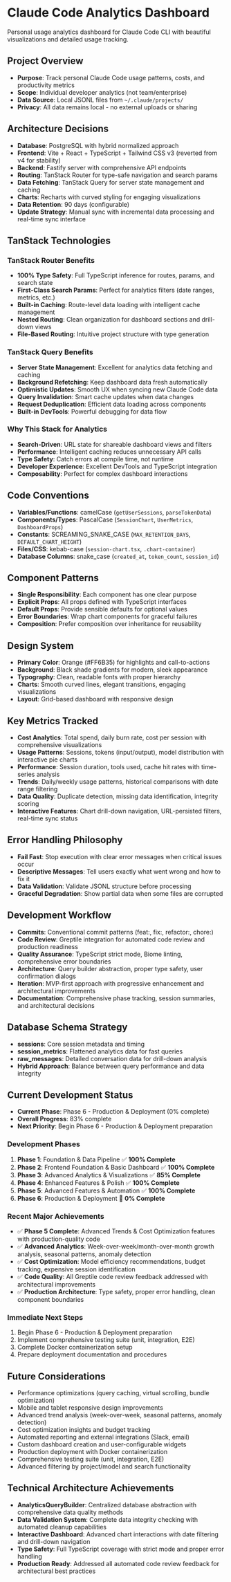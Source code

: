 # Claude Code Analytics Dashboard

Personal usage analytics dashboard for Claude Code CLI with beautiful visualizations and detailed usage tracking.

## Project Overview
- **Purpose**: Track personal Claude Code usage patterns, costs, and productivity metrics
- **Scope**: Individual developer analytics (not team/enterprise)
- **Data Source**: Local JSONL files from `~/.claude/projects/`
- **Privacy**: All data remains local - no external uploads or sharing

## Architecture Decisions
- **Database**: PostgreSQL with hybrid normalized approach
- **Frontend**: Vite + React + TypeScript + Tailwind CSS v3 (reverted from v4 for stability)
- **Backend**: Fastify server with comprehensive API endpoints
- **Routing**: TanStack Router for type-safe navigation and search params
- **Data Fetching**: TanStack Query for server state management and caching
- **Charts**: Recharts with curved styling for engaging visualizations
- **Data Retention**: 90 days (configurable)
- **Update Strategy**: Manual sync with incremental data processing and real-time sync interface

## TanStack Technologies

### TanStack Router Benefits
- **100% Type Safety**: Full TypeScript inference for routes, params, and search state
- **First-Class Search Params**: Perfect for analytics filters (date ranges, metrics, etc.)
- **Built-in Caching**: Route-level data loading with intelligent cache management
- **Nested Routing**: Clean organization for dashboard sections and drill-down views
- **File-Based Routing**: Intuitive project structure with type generation

### TanStack Query Benefits
- **Server State Management**: Excellent for analytics data fetching and caching
- **Background Refetching**: Keep dashboard data fresh automatically
- **Optimistic Updates**: Smooth UX when syncing new Claude Code data
- **Query Invalidation**: Smart cache updates when data changes
- **Request Deduplication**: Efficient data loading across components
- **Built-in DevTools**: Powerful debugging for data flow

### Why This Stack for Analytics
- **Search-Driven**: URL state for shareable dashboard views and filters
- **Performance**: Intelligent caching reduces unnecessary API calls
- **Type Safety**: Catch errors at compile time, not runtime
- **Developer Experience**: Excellent DevTools and TypeScript integration
- **Composability**: Perfect for complex dashboard interactions

## Code Conventions
- **Variables/Functions**: camelCase (`getUserSessions`, `parseTokenData`)
- **Components/Types**: PascalCase (`SessionChart`, `UserMetrics`, `DashboardProps`)
- **Constants**: SCREAMING_SNAKE_CASE (`MAX_RETENTION_DAYS`, `DEFAULT_CHART_HEIGHT`)
- **Files/CSS**: kebab-case (`session-chart.tsx`, `.chart-container`)
- **Database Columns**: snake_case (`created_at`, `token_count`, `session_id`)

## Component Patterns
- **Single Responsibility**: Each component has one clear purpose
- **Explicit Props**: All props defined with TypeScript interfaces
- **Default Props**: Provide sensible defaults for optional values
- **Error Boundaries**: Wrap chart components for graceful failures
- **Composition**: Prefer composition over inheritance for reusability

## Design System
- **Primary Color**: Orange (#FF6B35) for highlights and call-to-actions
- **Background**: Black shade gradients for modern, sleek appearance
- **Typography**: Clean, readable fonts with proper hierarchy
- **Charts**: Smooth curved lines, elegant transitions, engaging visualizations
- **Layout**: Grid-based dashboard with responsive design

## Key Metrics Tracked
- **Cost Analytics**: Total spend, daily burn rate, cost per session with comprehensive visualizations
- **Usage Patterns**: Sessions, tokens (input/output), model distribution with interactive pie charts
- **Performance**: Session duration, tools used, cache hit rates with time-series analysis
- **Trends**: Daily/weekly usage patterns, historical comparisons with date range filtering
- **Data Quality**: Duplicate detection, missing data identification, integrity scoring
- **Interactive Features**: Chart drill-down navigation, URL-persisted filters, real-time sync status

## Error Handling Philosophy
- **Fail Fast**: Stop execution with clear error messages when critical issues occur
- **Descriptive Messages**: Tell users exactly what went wrong and how to fix it
- **Data Validation**: Validate JSONL structure before processing
- **Graceful Degradation**: Show partial data when some files are corrupted

## Development Workflow
- **Commits**: Conventional commit patterns (feat:, fix:, refactor:, chore:)
- **Code Review**: Greptile integration for automated code review and production readiness
- **Quality Assurance**: TypeScript strict mode, Biome linting, comprehensive error boundaries
- **Architecture**: Query builder abstraction, proper type safety, user confirmation dialogs
- **Iteration**: MVP-first approach with progressive enhancement and architectural improvements
- **Documentation**: Comprehensive phase tracking, session summaries, and architectural decisions

## Database Schema Strategy
- **sessions**: Core session metadata and timing
- **session_metrics**: Flattened analytics data for fast queries  
- **raw_messages**: Detailed conversation data for drill-down analysis
- **Hybrid Approach**: Balance between query performance and data integrity

## Current Development Status
- **Current Phase**: Phase 6 - Production & Deployment (0% complete)
- **Overall Progress**: 83% complete
- **Next Priority**: Begin Phase 6 - Production & Deployment preparation

### Development Phases
1. **Phase 1**: Foundation & Data Pipeline ✅ **100% Complete**
2. **Phase 2**: Frontend Foundation & Basic Dashboard ✅ **100% Complete**
3. **Phase 3**: Advanced Analytics & Visualizations ✅ **85% Complete**
4. **Phase 4**: Enhanced Features & Polish ✅ **100% Complete**
5. **Phase 5**: Advanced Features & Automation ✅ **100% Complete**
6. **Phase 6**: Production & Deployment 🚀 **0% Complete**

### Recent Major Achievements
- ✅ **Phase 5 Complete**: Advanced Trends & Cost Optimization features with production-quality code
- ✅ **Advanced Analytics**: Week-over-week/month-over-month growth analysis, seasonal patterns, anomaly detection
- ✅ **Cost Optimization**: Model efficiency recommendations, budget tracking, expensive session identification
- ✅ **Code Quality**: All Greptile code review feedback addressed with architectural improvements
- ✅ **Production Architecture**: Type safety, proper error handling, clean component boundaries

### Immediate Next Steps
1. Begin Phase 6 - Production & Deployment preparation
2. Implement comprehensive testing suite (unit, integration, E2E)
3. Complete Docker containerization setup
4. Prepare deployment documentation and procedures

## Future Considerations

- Performance optimizations (query caching, virtual scrolling, bundle optimization)
- Mobile and tablet responsive design improvements
- Advanced trend analysis (week-over-week, seasonal patterns, anomaly detection)
- Cost optimization insights and budget tracking
- Automated reporting and external integrations (Slack, email)
- Custom dashboard creation and user-configurable widgets
- Production deployment with Docker containerization
- Comprehensive testing suite (unit, integration, E2E)
- Advanced filtering by project/model and search functionality

## Technical Architecture Achievements

- **AnalyticsQueryBuilder**: Centralized database abstraction with comprehensive data quality methods
- **Data Validation System**: Complete data integrity checking with automated cleanup capabilities
- **Interactive Dashboard**: Advanced chart interactions with date filtering and drill-down navigation
- **Type Safety**: Full TypeScript coverage with strict mode and proper error handling
- **Production Ready**: Addressed all automated code review feedback for architectural best practices